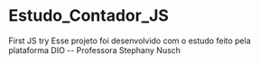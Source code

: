 # Estudo_Contador_JS
First JS try
Esse projeto foi desenvolvido com o estudo feito pela plataforma DIO -- Professora Stephany Nusch
